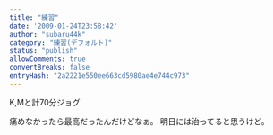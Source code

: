 ```yaml
---
title: "練習"
date: '2009-01-24T23:58:42'
author: "subaru44k"
category: "練習(デフォルト)"
status: "publish"
allowComments: true
convertBreaks: false
entryHash: "2a2221e550ee663cd5980ae4e744c973"
---
```

K,Mと計70分ジョグ

痛めなかったら最高だったんだけどなぁ。
明日には治ってると思うけど。

